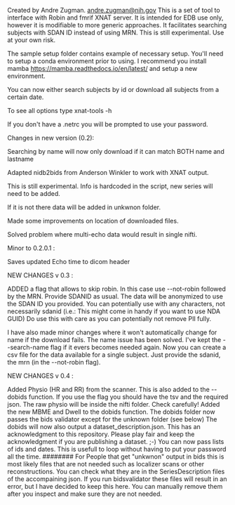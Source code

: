 Created by Andre Zugman. andre.zugman@nih.gov
This is a set of tool to interface with Robin and fmrif XNAT server.
It is intended for EDB use only, however it is modifiable to more generic approaches.
It facilitates searching subjects with SDAN ID instead of using MRN. 
This is still experimental. Use at your own risk.

The sample setup folder contains example of necessary setup. You'll need to setup a conda environment prior to using. I recommend you install mamba https://mamba.readthedocs.io/en/latest/
and setup a new environment.

You can now either search subjects by id or download all subjects from a certain date.

To see all options type xnat-tools -h

If you don't have a .netrc you will be prompted to use your password.

Changes in new version (0.2):

Searching by name will now only download if it can match BOTH name and lastname

Adapted nidb2bids from Anderson Winkler to work with XNAT output.

This is still experimental. Info is hardcoded in the script, new series will need to be added. 

If it is not there data will be added in unkwnon folder.

Made some improvements on location of downloaded files.

Solved problem where multi-echo data would result in single nifti.

Minor to 0.2.0.1 :

Saves updated Echo time to dicom header

NEW CHANGES v 0.3 :

ADDED a flag that allows to skip robin.
In this case use --not-robin followed by the MRN.
Provide SDANID as usual. The data will be anonymized to use the SDAN ID you provided.
You can potentially use with any characters, not necessarily sdanid 
(i.e.: This might come in handy if you want to use NDA GUID)
Do use this with care as you can potentially not remove PII fully.

I have also made minor changes where it won't automatically change for name if the download fails.
The name issue has been solved. I've kept the --search-name flag if it evers becomes needed again.
Now you can create a csv file for the data available for a single subject. 
Just provide the sdanid, the mrn (in the --not-robin flag).

NEW CHANGES v 0.4 :

Added Physio (HR and RR) from the scanner.
This is also added to the --dobids function. 
If you use the flag you should have the tsv and the required json.
The raw physio will be inside the nifti folder.
Check carefully!
Added the new MBME and Dwell to the dobids function.
The dobids folder now passes the bids validator except for the unknown folder (see below)
The dobids will now also output a dataset_description.json. 
This has an acknowledgment to this repository. 
Please play fair and keep the acknowledgment if you are publishing a dataset. ;-) 
You can now pass lists of ids and dates.
This is usefull to loop without having to put your password all the time.
########
For People that get "unkwnon" output in bids this is most likely files that are not needed
such as localizer scans or other reconstructions.
You can check what they are in the SeriesDescription files of the accompaining json.
If you run bidsvalidator these files will result in an error, but I have decided
to keep this here. You can manually remove them after you inspect and make sure
they are not needed.
